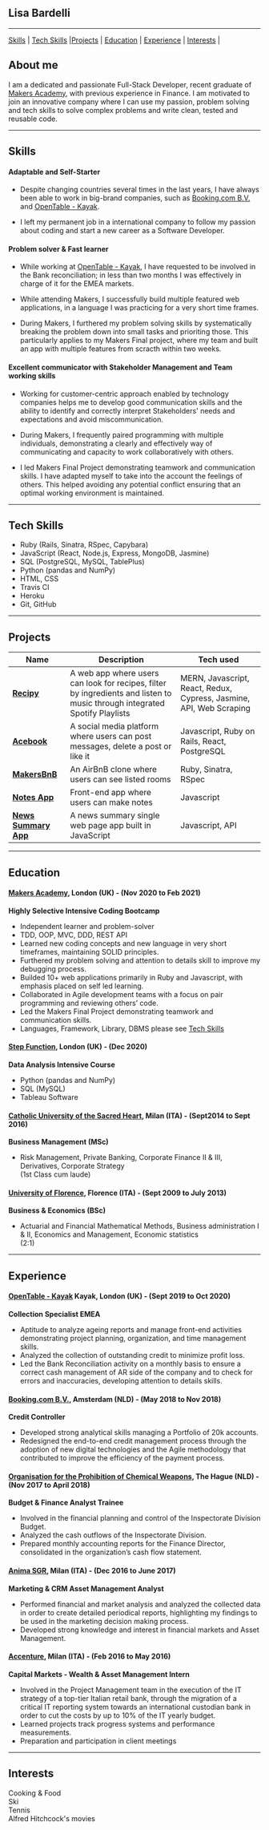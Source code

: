 ## Lisa Bardelli
***
[Skills](#skills) | [Tech Skills](#techskills) |[Projects](#projects) | [Education](#education) | [Experience](#experience) | [Interests](#interests) |

## About me

<!--  -->

I am a dedicated and passionate Full-Stack Developer, recent graduate of [Makers Academy](https://makers.tech/), with previous experience in Finance. 
I am motivated to join an innovative company where I can use my passion, problem solving and tech skills to solve complex problems and write clean, tested and reusable code.


***
## <a name="skills">Skills</a>

#### Adaptable and Self-Starter

- Despite changing countries several times in the last years, I have always been able to work in big-brand companies, such as [Booking.com B.V.](https://www.booking.com/) and [OpenTable - Kayak](https://www.opentable.co.uk/). 

- I left my permanent job in a international company to follow my passion about coding and start a new career as a Software Developer. 

#### Problem solver & Fast learner

- While working at [OpenTable - Kayak](https://www.opentable.co.uk/), I have requested to be involved in the Bank reconciliation; in less than two months I was effectively in charge of it for the EMEA markets.

- While attending Makers, I successfully build multiple featured web applications, in a language I was practicing for a very short time frames.

- During Makers, I furthered my problem solving skills by systematically breaking the problem down into small tasks and prioriting those. This particularly applies to my Makers Final project, where my team and built an app with multiple features from scracth within two weeks.

#### Excellent communicator with Stakeholder Management and Team working skills

- Working for customer-centric approach enabled by technology companies helps me to develop good communication skills and the ability to identify and correctly interpret Stakeholders' needs and expectations and avoid miscommunication. 

- During Makers, I frequently paired programming with multiple individuals, demonstrating a clearly and effectively way of communicating and capacity to work collaboratively with others.

- I led Makers Final Project demonstrating teamwork and communication skills. I have adapted myself to take into the account the feelings of others. This helped avoiding any potential conflict ensuring that an optimal working environment is maintained.

***
## <a name="techskills">Tech Skills</a>

- Ruby (Rails, Sinatra, RSpec, Capybara) 
- JavaScript (React, Node.js, Express, MongoDB, Jasmine)
- SQL (PostgreSQL, MySQL, TablePlus)
- Python (pandas and NumPy)
- HTML, CSS
- Travis CI
- Heroku
- Git, GitHub

***
## <a name="projects">Projects</a>

| Name                          | Description                                           | Tech used         |
| ------------------------------| ----------------------------------------------------- | ----------------- |
| **[Recipy](https://github.com/lisabardelli/Recipy.git)** | A web app where users can look for recipes, filter by ingredients and listen to music through integrated Spotify Playlists| MERN, Javascript, React, Redux, Cypress, Jasmine, API, Web Scraping |
| **[Acebook](https://github.com/lisabardelli/acebook-on-the-rails.git)** | A social media platform where users can post messages, delete a post or like it | Javascript, Ruby on Rails, React, PostgreSQL |
| **[MakersBnB](https://github.com/lisabardelli/makersbnb_challenge.git)** | An AirBnB clone where users can see listed rooms | Ruby, Sinatra, RSpec|
| **[Notes App](https://github.com/lisabardelli/Notes-app.git)** | Front-end app where users can make notes | Javascript |
| **[News Summary App](https://github.com/lisabardelli/news-summary-challenge.git)** |A news summary single web page app built in JavaScript | Javascript, API |

***
## <a name="skills">Education</a>

#### **[Makers Academy](https://makers.tech/), London (UK)** - (Nov 2020 to Feb 2021)<br>
**Highly Selective Intensive Coding Bootcamp**<br>
- Independent learner and problem-solver<br>
- TDD, OOP, MVC, DDD, REST API<br>
- Learned new coding concepts and new language in very short timeframes, maintaining SOLID principles.<br>
- Furthered my problem solving and attention to details skill to improve my debugging process. <br>
- Builded 10+ web applications primarily in Ruby and Javascript, with emphasis placed on self led learning.<br>
- Collaborated in Agile development teams with a focus on pair programming and reviewing others’ code. <br>
- Led the Makers Final Project demonstrating teamwork and communication skills. 
- Languages, Framework, Library, DBMS please see [Tech Skills](#techskills) 

#### **[Step Function](https://makers.tech/), London (UK)** - (Dec 2020)<br>
**Data Analysis Intensive Course**<br>
- Python (pandas and NumPy)<br>
- SQL (MySQL)<br>
- Tableau Software<br>

#### **[Catholic University of the Sacred Heart](https://www.ucsc.it/), Milan (ITA)** - (Sept2014 to Sept 2016)<br>
**Business Management (MSc)**<br>
- Risk Management, Private Banking, Corporate Finance II & III, Derivatives, Corporate Strategy<br>
(1st Class cum laude)<br>

#### **[University of Florence](https://www.unifi.it/changelang-eng.html), Florence (ITA)** - (Sept 2009 to July 2013)<br>
**Business & Economics (BSc)**<br>
- Actuarial and Financial Mathematical Methods, Business administration I & II, Economics and Management, Economic statistics<br>
(2:1)<br>


***
## <a name="experience">Experience</a>

#### **[OpenTable - Kayak](https://www.opentable.co.uk/) Kayak, London (UK)** - (Sept 2019 to Oct 2020)<br>
**Collection Specialist EMEA**<br>
- Aptitude to analyze ageing reports and manage front-end activities demonstrating project planning, organization, and time management skills.<br>
- Analyzed the collection of outstanding credit to minimize profit loss.<br>
- Led the Bank Reconciliation activity on a monthly basis to ensure a correct cash management of AR side of the company and to check for errors and inaccuracies, developing attention to details skills.<br>


#### **[Booking.com B.V.](https://www.booking.com/), Amsterdam (NLD)** - (May 2018 to Nov 2018)<br>
**Credit Controller**<br>
- Developed strong analytical skills managing a Portfolio of 20k accounts.<br>
- Redesigned the end-to-end credit management process through the adoption of new digital technologies and the Agile methodology that contributed to improve the efficiency of the payment process.

#### **[Organisation for the Prohibition of Chemical Weapons](https://www.opcw.org/), The Hague (NLD)** - (Nov 2017 to April 2018)<br>
**Budget & Finance Analyst Trainee**<br>
- Involved in the financial planning and control of the Inspectorate Division Budget.<br>
- Analyzed the cash outflows of the Inspectorate Division. <br>
- Prepared monthly accounting reports for the Finance Director, consolidated in the organization’s cash flow statement.

#### **[Anima SGR](https://www.animasgr.it/EN/Pages/default.aspx), Milan (ITA)** -  (Dec 2016 to June 2017)<br>
**Marketing & CRM Asset Management Analyst**  <br>
- Performed financial and market analysis and analyzed the collected data in order to create detailed periodical reports, highlighting my findings to be used in the marketing decision making process.<br>
- Developed strong knowledge and interest in financial markets and Asset Management. 

#### **[Accenture](https://www.accenture.com/), Milan (ITA)** - (Feb 2016 to May 2016)<br>
**Capital Markets - Wealth & Asset Management Intern** <br>
- Involved in the Project Management team in the execution of the IT strategy of a top-tier Italian retail bank, through the migration of a critical IT reporting system towards an international custodian bank in order to cut the costs by up to 10% of the IT yearly budget.<br>
- Learned projects track progress systems and performance measurements.<br>
- Preparation and participation in client meetings
***


## <a name="interests">Interests </a>

Cooking & Food<br>
Ski<br>
Tennis<br>
Alfred Hitchcock's movies<br>




